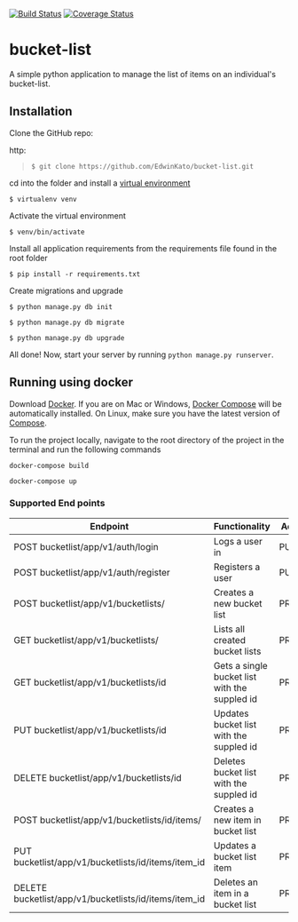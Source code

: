 [![Build Status](https://travis-ci.org/EdwinKato/bucket-list.svg?branch=master)](https://travis-ci.org/EdwinKato/bucket-list)
[![Coverage Status](https://coveralls.io/repos/github/EdwinKato/bucket-list/badge.svg?branch=master)](https://coveralls.io/github/EdwinKato/bucket-list?branch=master)

# bucket-list

A simple python application to manage the list of items on an individual's bucket-list. 


## Installation
 
Clone the GitHub repo:
 
http:
>`$ git clone https://github.com/EdwinKato/bucket-list.git`

cd into the folder and install a [virtual environment](https://virtualenv.pypa.io/en/stable/)

`$ virtualenv venv`

Activate the virtual environment

`$ venv/bin/activate`

Install all application requirements from the requirements file found in the root folder

`$ pip install -r requirements.txt`

Create migrations and upgrade

`$ python manage.py db init`

`$ python manage.py db migrate`

`$ python manage.py db upgrade`

All done! Now, start your server by running `python manage.py runserver`.

## Running using docker
Download [Docker](https://www.docker.com/products/overview). If you are on Mac or Windows, [Docker Compose](https://docs.docker.com/compose) will be automatically installed. On Linux, make sure you have the latest version of [Compose](https://docs.docker.com/compose/install/).

To run the project locally,
navigate to the root directory of the project in the terminal and run the following commands

```docker-compose build```

```docker-compose up```

### Supported End points

Endpoint | Functionality| Access
------------ | ------------- | -------------
POST bucketlist/app/v1/auth/login |Logs a user in | PUBLIC
POST bucketlist/app/v1/auth/register | Registers a user | PUBLIC
POST bucketlist/app/v1/bucketlists/ | Creates a new bucket list | PRIVATE
GET bucketlist/app/v1/bucketlists/ | Lists all created bucket lists | PRIVATE
GET bucketlist/app/v1/bucketlists/id | Gets a single bucket list with the suppled id | PRIVATE
PUT bucketlist/app/v1/bucketlists/id | Updates bucket list with the suppled id | PRIVATE
DELETE bucketlist/app/v1/bucketlists/id | Deletes bucket list with the suppled id | PRIVATE
POST bucketlist/app/v1/bucketlists/id/items/ | Creates a new item in bucket list | PRIVATE
PUT bucketlist/app/v1/bucketlists/id/items/item_id | Updates a bucket list item | PRIVATE
DELETE bucketlist/app/v1/bucketlists/id/items/item_id | Deletes an item in a bucket list | PRIVATE

